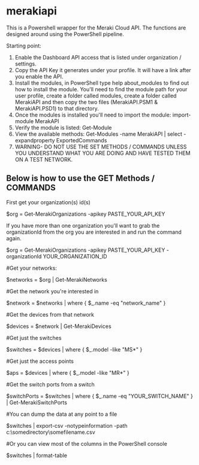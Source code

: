 # merakiapi
This is a Powershell wrapper for the Meraki Cloud API.  The functions are designed around using the PowerShell pipeline.

Starting point:
1)  Enable the Dashboard API access that is listed under organization / settings.
2)  Copy the API Key it generates under your profile.  It will have a link after you enable the API.
3)  Install the modules, in PowerShell type help about_modules to find out how to install the module.  You'll need to find the module path for your user profile, create a folder called modules, create a folder called MerakiAPI and then copy the two files (MerakiAPI.PSM1 & MerakiAPI.PSD1) to that directory.
4)  Once the modules is installed you'll need to import the module:  import-module MerakAPI
5)  Verify the module is listed:  Get-Module
6)  View the available methods:  Get-Modules -name MerakiAPI | select -expandproperty ExportedCommands
7)  WARNING- DO NOT USE THE SET METHODS / COMMANDS UNLESS YOU UNDERSTAND WHAT YOU ARE DOING AND HAVE TESTED THEM ON A TEST NETWORK.

Below is how to use the GET Methods / COMMANDS
-------------------------------------------
First get your organization(s) id(s)

$org = Get-MerakiOrganizations -apikey PASTE_YOUR_API_KEY

If you have more than one organization you'll want to grab the organizationId from the org you are interested in and run the command again.

$org = Get-MerakiOrganizations -apikey PASTE_YOUR_API_KEY -organizationId YOUR_ORGANIZATION_ID

#Get your networks:

$networks = $org | Get-MerakiNetworks 

#Get the network you're interested in

$network = $networks | where { $_.name -eq "network_name" }

#Get the devices from that network

$devices = $network | Get-MerakiDevices

#Get just the switches

$switches = $devices | where { $_.model -like "MS*" }

#Get just the access points

$aps = $devices | where { $_.model -like "MR*" }

#Get the switch ports from a switch

$switchPorts = $switches | where { $_.name -eq "YOUR_SWITCH_NAME" } | Get-MerakiSwitchPorts

#You can dump the data at any point to a file

$switches | export-csv -notypeinformation -path c:\somedirectory\somefilename.csv

#Or you can view most of the columns in the PowerShell console

$switches | format-table


